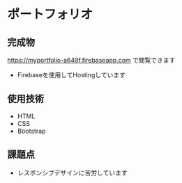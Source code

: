 # ポートフォリオ
## 完成物
https://myportfolio-a649f.firebaseapp.com
で閲覧できます
- Firebaseを使用してHostingしています
## 使用技術
- HTML
- CSS
- Bootstrap
## 課題点
- レスポンシブデザインに苦労しています
